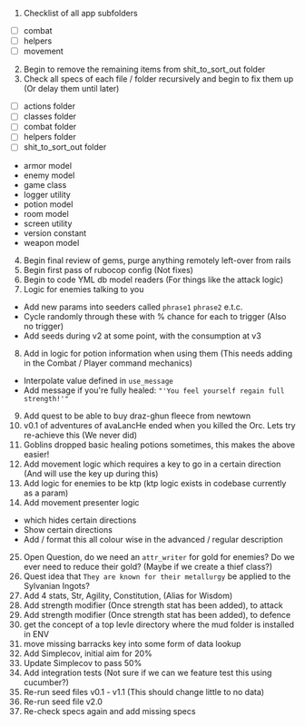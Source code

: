 1) Checklist of all app subfolders
- [ ] combat
- [ ] helpers
- [ ] movement
2) Begin to remove the remaining items from shit_to_sort_out folder
3) Check all specs of each file / folder recursively and begin to fix them up (Or delay them until later)
- [ ] actions folder
- [ ] classes folder
- [ ] combat folder
- [ ] helpers folder
- [ ] shit_to_sort_out folder
- armor model
- enemy model
- game class
- logger utility
- potion model
- room model
- screen utility
- version constant
- weapon model
4) Begin final review of gems, purge anything remotely left-over from rails
5) Begin first pass of rubocop config (Not fixes)
6) Begin to code YML db model readers (For things like the attack logic)
7) Logic for enemies talking to you
  - Add new params into seeders called `phrase1` `phrase2` e.t.c.
  - Cycle randomly through these with % chance for each to trigger (Also no trigger)
  - Add seeds during v2 at some point, with the consumption at v3
8) Add in logic for potion information when using them (This needs adding in the Combat / Player command mechanics)
  - Interpolate value defined in `use_message`
  - Add message if you're fully healed: `"'You feel yourself regain full strength!'"`
9) Add quest to be able to buy draz-ghun fleece from newtown
20) v0.1 of adventures of avaLancHe ended when you killed the Orc. Lets try re-achieve this (We never did)
21) Goblins dropped basic healing potions sometimes, this makes the above easier!
22) Add movement logic which requires a key to go in a certain direction (And will use the key up during this)
23) Add logic for enemies to be ktp (ktp logic exists in codebase currently as a param)
24) Add movement presenter logic
- which hides certain directions
- Show certain directions
- Add / format this all colour wise in the advanced / regular description
25) Open Question, do we need an `attr_writer` for gold for enemies? Do we ever need to reduce their gold? (Maybe if we create a thief class?)
26) Quest idea that `They are known for their metallurgy` be applied to the Sylvanian Ingots?
27) Add 4 stats, Str, Agility, Constitution, (Alias for Wisdom)
27) Add strength modifier (Once strength stat has been added), to attack
28) Add strength modifier (Once strength stat has been added), to defence
29) get the concept of a top levle directory where the mud folder is installed in ENV
30) move missing barracks key into some form of data lookup
31) Add Simplecov, initial aim for 20%
32) Update Simplecov to pass 50%
33) Add integration tests (Not sure if we can we feature test this using cucumber?)
34) Re-run seed files v0.1 - v1.1 (This should change little to no data)
35) Re-run seed file v2.0
36) Re-check specs again and add missing specs
